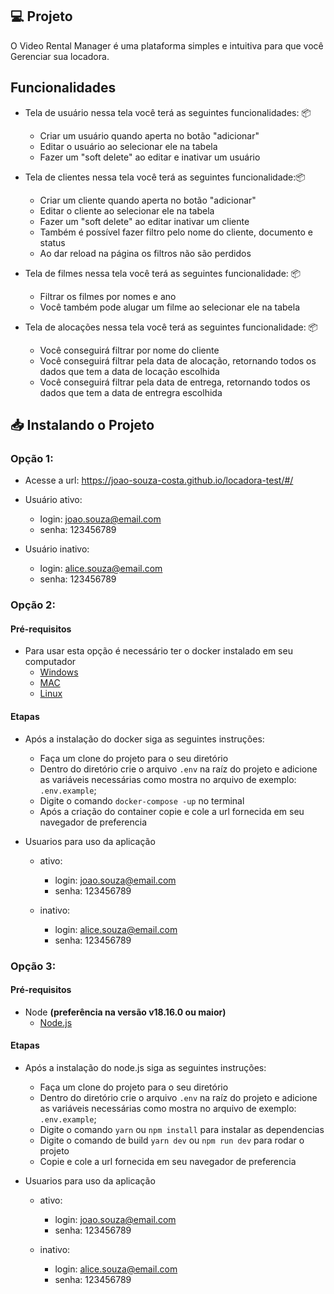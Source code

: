 ## 💻 Projeto

O Video Rental Manager é uma plataforma simples e intuitiva para que você Gerenciar sua locadora.

## Funcionalidades

- Tela de usuário nessa tela você terá as seguintes funcionalidades: 📦
  - Criar um usuário quando aperta no botão "adicionar"
  - Editar o usuário ao selecionar ele na tabela
  - Fazer um "soft delete" ao editar e inativar um usuário
    
- Tela de clientes nessa tela você terá as seguintes funcionalidade:📦
  - Criar um cliente quando aperta no botão "adicionar"
  - Editar o cliente ao selecionar ele na tabela
  - Fazer um "soft delete" ao editar inativar um cliente
  - Também é possível fazer filtro pelo nome do cliente, documento e status
  - Ao dar reload na página os filtros não são perdidos
 
- Tela de filmes nessa tela você terá as seguintes funcionalidade: 📦
  - Filtrar os filmes por nomes e ano
  - Você também pode alugar um filme ao selecionar ele na tabela
  
- Tela de alocações nessa tela você terá as seguintes funcionalidade: 📦
  - Você conseguirá filtrar por nome do cliente 
  - Você conseguirá filtrar pela data de alocação, retornando todos os dados que tem a data de locação escolhida
  - Você conseguirá filtrar pela data de entrega, retornando todos os dados que tem a data de entregra escolhida


## 📥 Instalando o Projeto

### Opção 1:

- Acesse a url: https://joao-souza-costa.github.io/locadora-test/#/
- Usuário ativo: 
    - login: joao.souza@email.com
    - senha: 123456789
    
- Usuário inativo: 
    - login: alice.souza@email.com
    - senha: 123456789


### Opção 2:

#### Pré-requisitos

- Para usar esta opção é necessário ter o docker instalado em seu computador
  - [Windows](https://docs.docker.com/windows/started)
  - [MAC](https://docs.docker.com/mac/started/)
  - [Linux](https://docs.docker.com/linux/started/)

#### Etapas

- Após a instalação do docker siga as seguintes instruções: 
  - Faça um clone do projeto para o seu diretório
  - Dentro do diretório crie o arquivo `.env` na raíz do projeto e adicione as variáveis necessárias como mostra no arquivo de exemplo: `.env.example`;
  - Digite o comando `docker-compose -up` no terminal 
  - Após a criação do container copie e cole a url fornecida em seu navegador de preferencia
  
- Usuarios para uso da aplicação
  - ativo: 
    - login: joao.souza@email.com
    - senha: 123456789
    
  - inativo: 
    - login: alice.souza@email.com
    - senha: 123456789

### Opção 3:

#### Pré-requisitos

- Node **(preferência na versão v18.16.0 ou maior)**
   - [Node.js](https://nodejs.org/en/download/)
   
#### Etapas

- Após a instalação do node.js siga as seguintes instruções: 
  - Faça um clone do projeto para o seu diretório
  - Dentro do diretório crie o arquivo `.env` na raíz do projeto e adicione as variáveis necessárias como mostra no arquivo de exemplo: `.env.example`;
  - Digite o comando `yarn` ou `npm install` para instalar as dependencias
  - Digite o comando de build `yarn dev` ou `npm run dev` para rodar o projeto
  - Copie e cole a url fornecida em seu navegador de preferencia

- Usuarios para uso da aplicação
  - ativo: 
    - login: joao.souza@email.com
    - senha: 123456789
    
  - inativo: 
    - login: alice.souza@email.com
    - senha: 123456789

